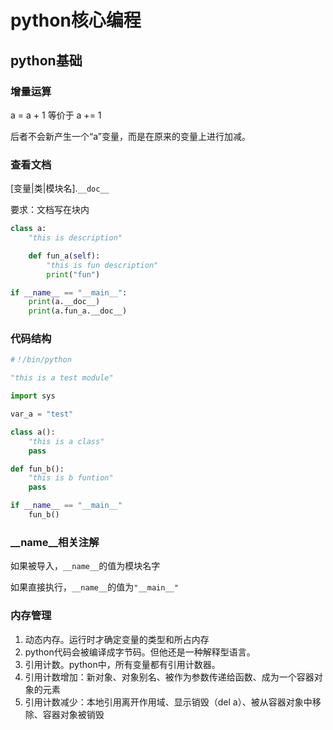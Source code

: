 # python核心编程

## python基础

### 增量运算

a = a + 1   等价于   a += 1

后者不会新产生一个“a”变量，而是在原来的变量上进行加减。

### 查看文档

[变量|类|模块名].`__doc__`

要求：文档写在块内

``` python
class a:
    "this is description"

    def fun_a(self):
        "this is fun description"
        print("fun")

if __name__ == "__main__":
    print(a.__doc__)
    print(a.fun_a.__doc__)
```

### 代码结构

``` python
#！/bin/python

"this is a test module"

import sys

var_a = "test"

class a():
    "this is a class"
    pass

def fun_b():
    "this is b funtion"
    pass

if __name__ == "__main__"
    fun_b()
```

### __name__相关注解

如果被导入，`__name__`的值为模块名字

如果直接执行，`__name__`的值为`"__main__"`

### 内存管理

1. 动态内存。运行时才确定变量的类型和所占内存
2. python代码会被编译成字节码。但他还是一种解释型语言。
3. 引用计数。python中，所有变量都有引用计数器。
4. 引用计数增加：新对象、对象别名、被作为参数传递给函数、成为一个容器对象的元素
5. 引用计数减少：本地引用离开作用域、显示销毁（del a）、被从容器对象中移除、容器对象被销毁